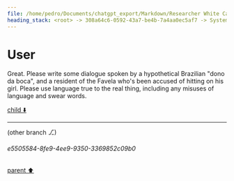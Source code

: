 ```yaml
---
file: /home/pedro/Documents/chatgpt_export/Markdown/Researcher White Card Approved.md
heading_stack: <root> -> 308a64c6-0592-43a7-be4b-7a4aa0ec5af7 -> System -> 66aaefcb-4ebc-443f-9810-598c91d84c16 -> System -> aaa253c5-0d3e-4bf1-a0b1-063c5dd2784e -> User -> INTERNAL SYSTEM INFORMATION -> ca585800-cc61-4301-ab47-ef7ea480ea64 -> Assistant -> aaa24711-b94c-4737-a10a-9e6a69aced9e -> User -> 41bb501c-ab9e-4f5f-a3b7-8546ce02526f -> Assistant -> aaa2d3c2-da6b-4c2c-90d2-c09e9e757ad9 -> User -> f8ac5bbc-3c60-4312-a6b7-a6c6b58ee39a -> Assistant -> aaa2d783-0330-4c24-89a3-1e2505e2afca -> User -> 7413865a-866a-442a-a990-f6f22bffa8d7 -> Assistant -> aaa2f2f9-c158-4810-ad64-3ca669c1a92c -> User
---
```

# User

Great. Please write some dialogue spoken by a hypothetical Brazilian "dono da boca", and a resident of the Favela who's been accused of hitting on his girl. Please use language true to the real thing, including any misuses of language and swear words.

[child ⬇️](#e5505584-8fe9-4ee9-9350-3369852c09b0)

---

(other branch ⎇)
###### e5505584-8fe9-4ee9-9350-3369852c09b0
[parent ⬆️](#aaa2f2f9-c158-4810-ad64-3ca669c1a92c)
